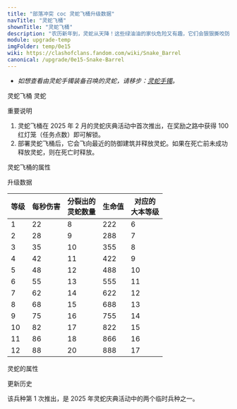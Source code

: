 ```yaml
---
title: "部落冲突 coc 灵蛇飞桶升级数据"
navTitle: "灵蛇飞桶"
shownTitle: "灵蛇飞桶"
description: "农历新年到，灵蛇从天降！这些绿油油的家伙危险又有趣，它们会狠狠撕咬防御建筑。灵蛇还还可以爬过城墙，当它们成群结队时更加危险！"
module: upgrade-temp
imgFolder: temp/0e15
wiki: https://clashofclans.fandom.com/wiki/Snake_Barrel
canonical: /upgrade/0e15-Snake-Barrel
---
```


- *如想查看由灵蛇手镯装备召唤的灵蛇，请移步：[灵蛇手镯](/upgrade/0706-Snake-Bracelet)。*

<SwitchTabs contentClass="cp-unit-items" :stickyTabs="true" :pageTabs="true">
    <SwitchTab tabId="cp-unit-item-0" :activeTab="true">灵蛇飞桶</SwitchTab>
    <SwitchTab tabId="cp-unit-item-1">灵蛇</SwitchTab>
</SwitchTabs>

<!-- ↓↓↓ 灵蛇飞桶 ↓↓↓ -->
<SwitchTabGroup id="cp-unit-item-0" class="cp-unit-items">
<UnitInfo :folder="$frontmatter.imgFolder" imgSrc="Snake_Barrel_info.png" :imgAlt="$frontmatter.navTitle" :description="$frontmatter.description" />

<!-- <SmallTitle>各等级图片</SmallTitle>

<Panel>
    <UnitImgGroup :folder="$frontmatter.imgFolder">
        <!-- <UnitImg imgTitle="所有等级" imgSrc="Snake_Barrel1.png" />
    </UnitImgGroup>
</Panel> -->

<SmallTitle>重要说明</SmallTitle>

1. 灵蛇飞桶在 2025 年 2 月的灵蛇庆典活动中首次推出，在奖励之路中获得 100 红灯笼（任务点数）即可解锁。
2. 部署灵蛇飞桶后，它会飞向最近的防御建筑并释放灵蛇。如果在死亡前未成功释放灵蛇，则在死亡时释放。

<SmallTitle>灵蛇飞桶的属性</SmallTitle>

<UnitProperties>
    <UnitProperty pKey="攻击偏好" pValue="防御建筑" />
    <UnitProperty pKey="伤害类型" pValue="范围伤害" />
    <UnitProperty pKey="伤害半径" pValue="1.2格" />
    <UnitProperty pKey="攻击的目标" pValue="地面目标" />
    <UnitProperty pKey="占据人口" pValue="8" />
    <UnitProperty pKey="移动速度" pValue="3 格/秒" />
    <UnitProperty pKey="攻击速度" pValue="1 秒/次" />
    <UnitProperty pKey="攻击距离" pValue="0.5 格" />
    <UnitProperty pKey="所需训练营等级" pValue="1" />  
    <UnitProperty pKey="所需大本等级" pValue="6" />    
    <UnitProperty pKey="训练时间" pValue="30" trainingSystem="2022" />
</UnitProperties>

<SmallTitle>升级数据</SmallTitle>

<UnitTable>

| 等级 | 每秒伤害 |  分裂出的<br>灵蛇数量|  生命值 | 对应的<br>大本等级|
| ---- |   ---   |         ---         |   ---   |        ----     |
|   1  |    22   |          8          |   222   |         6       |
|   2  |    28   |          9          |   288   |         7       |
|   3  |    35   |          10         |   355   |         8       |
|   4  |    42   |          11         |   422   |         9       |
|   5  |    48   |          12         |   488   |        10       |
|   6  |    55   |          13         |   555   |        11       |
|   7  |    62   |          14         |   622   |        12       |
|   8  |    68   |          15         |   688   |        13       |
|   9  |    75   |          16         |   755   |        14       |
|  10  |    82   |          17         |   822   |        15       |
|  11  |    86   |          18         |   866   |        16       |
|  12  |    88   |          20         |   888   |        17       |
</UnitTable>
</SwitchTabGroup>

<!-- ↓↓↓ 灵蛇 ↓↓↓ -->
<SwitchTabGroup id="cp-unit-item-1" class="cp-unit-items">
<UnitInfo :folder="$frontmatter.imgFolder" imgSrc="Snake_info.png" imgAlt="灵蛇飞桶召唤的灵蛇" description="这些绿色的危险生物从地底钻出来，想尝尝战斗的滋味！它们会爬过城墙，用牙齿撕咬一切！它们成群结队时更加危险！" />

<!-- <SmallTitle>各等级图片</SmallTitle>

<Panel>
    <UnitImgGroup :folder="$frontmatter.imgFolder">
        <!-- <UnitImg imgTitle="所有等级" imgSrc="Snake_Barrel1.png" />
    </UnitImgGroup>
</Panel> -->

<SmallTitle>灵蛇的属性</SmallTitle>

<UnitProperties>
    <UnitProperty pKey="攻击偏好" pValue="无" />
    <UnitProperty pKey="伤害类型" pValue="单体伤害" />
    <UnitProperty pKey="攻击的目标" pValue="仅地面目标" />
    <UnitProperty pKey="移动速度" pValue="3 格/秒" />
    <UnitProperty pKey="攻击速度" pValue="1 秒/次" />
    <UnitProperty pKey="攻击距离" pValue="0.4 格" />
    <UnitProperty pKey="每秒伤害" pValue="50" />
    <UnitProperty pKey="每次伤害" pValue="50" />
    <UnitProperty pKey="生命值" pValue="200" />
</UnitProperties>
</SwitchTabGroup>

<SmallTitle>更新历史</SmallTitle>

<Timeline>
    <TimelineItem date="2025/02/07">
        <TimelineRow>该兵种第 1 次推出，是 2025 年灵蛇庆典活动中的两个临时兵种之一。</TimelineRow>
    </TimelineItem>
    <TimelineItem :historyBottom="true" />
</Timeline>